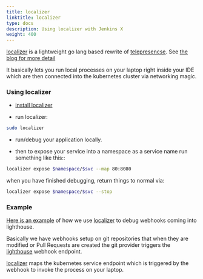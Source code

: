 ```yaml
---
title: localizer
linktitle: localizer
type: docs
description: Using localizer with Jenkins X
weight: 400
---
```


[localizer](https://github.com/jaredallard/localizer) is a lightweight go lang based rewrite of [telepresencse](https://www.telepresence.io/). See [the blog for more detail](https://blog.jaredallard.me/localizer-an-adventure-in-creating-a-reverse-tunnel-and-tunnel-manager-for-kubernetes/) 

It basically lets you run local processes on your laptop right inside your IDE which are then connected into the kubernetes cluster via networking magic.

### Using localizer 

*  [install localizer](https://github.com/jaredallard/localizer#install-localizer)

* run localizer:

```bash 
sudo localizer
```

* run/debug your application locally.


* then to expose your service into a namespace as a service name run something like this::


```bash 
localizer expose $namespace/$svc --map 80:8080
```

when you have finished debugging, return things to normal via:

```bash 
localizer expose $namespace/$svc --stop
```


### Example

[Here is an example](https://github.com/jenkins-x/lighthouse#debugging-webhooks) of how we use [localizer](https://github.com/jaredallard/localizer) to debug webhooks coming into lighthouse. 

Basically we have webhooks setup on git repositories that when they are modified or Pull Requests are created the git provider triggers the [lighthouse](https://github.com/jenkins-x/lighthouse) webhook endpoint.

[localizer](https://github.com/jaredallard/localizer) maps the kubernetes service endpoint which is triggered by the webhook to invoke the process on your laptop.
